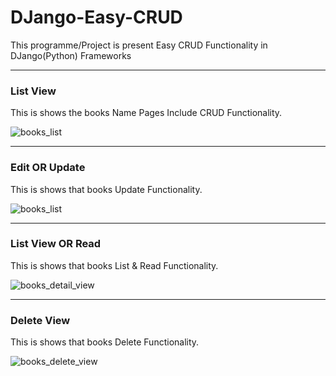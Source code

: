 # DJango-Easy-CRUD

This programme/Project is present Easy CRUD Functionality in DJango(Python) Frameworks

********************************************************************************************

### **List View**

This is shows the books Name Pages Include CRUD Functionality. 

![books_list](https://user-images.githubusercontent.com/41503632/71555053-3ea3ec00-2a4d-11ea-85c9-880a83971aaf.png)

*********************************************************************************************

### **Edit OR Update**

This is shows that books Update Functionality. 

![books_list](https://user-images.githubusercontent.com/41503632/71555053-3ea3ec00-2a4d-11ea-85c9-880a83971aaf.png)

**********************************************************************************************

### **List View OR Read**

This is shows that books List & Read Functionality. 

![books_detail_view](https://user-images.githubusercontent.com/41503632/71555156-b1fa2d80-2a4e-11ea-9e73-4826c7d94510.png)

***********************************************************************************************

### **Delete View**

This is shows that books Delete Functionality. 

![books_delete_view](https://user-images.githubusercontent.com/41503632/71555169-e837ad00-2a4e-11ea-8ccf-3087488f9984.png)
